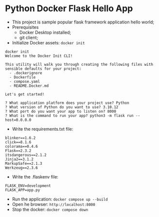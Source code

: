 # Python Docker Flask Hello App
- This project is sample popular flask framework application hello world;
- Prerequisites
    - Docker Desktop installed;
    - git client;
- Initialize Docker assets: ``docker init``
```
docker init
Welcome to the Docker Init CLI!

This utility will walk you through creating the following files with sensible defaults for your project:
  - .dockerignore
  - Dockerfile
  - compose.yaml
  - README.Docker.md

Let's get started!

? What application platform does your project use? Python
? What version of Python do you want to use? 3.10.12
? What port do you want your app to listen on? 8000
? What is the command to run your app? python3 -m flask run --host=0.0.0.0
```
- Write the requirements.txt file:
```
blinker==1.6.2
click==8.1.6
colorama==0.4.6
Flask==2.3.2
itsdangerous==2.1.2
Jinja2==3.1.2
MarkupSafe==2.1.3
Werkzeug==2.3.6
```
- Write the .flaskenv file:
```
FLASK_ENV=development
FLASK_APP=app.py
```
- Run the application: ``docker compose up --build``
- Open he browser: ``http://localhost:8000``
- Stop the docker: ```docker compose down```